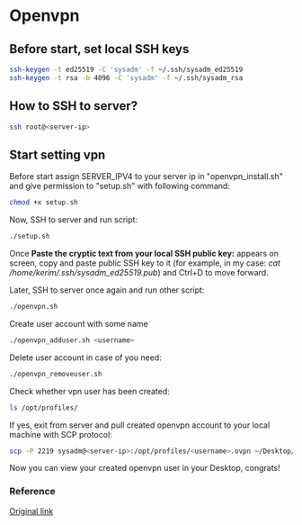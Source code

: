 # Openvpn
## Before start, set local SSH keys
```bash
ssh-keygen -t ed25519 -C 'sysadm' -f ~/.ssh/sysadm_ed25519
ssh-keygen -t rsa -b 4096 -C 'sysadm' -f ~/.ssh/sysadm_rsa
```

## How to SSH to server?
```bash
ssh root@<server-ip>
```

## Start setting vpn
Before start assign SERVER_IPV4 to your server ip in "openvpn_install.sh" and give permission to "setup.sh" with following command:
```bash
chmod +x setup.sh
```
Now, SSH to server and run script:
```bash
./setup.sh
```
Once **Paste the cryptic text from your local SSH public key:** appears on screen, copy and paste public SSH key to it (for example, in my case: *cat /home/kerim/.ssh/sysadm_ed25519.pub*) and Ctrl+D to move forward.

Later, SSH to server once again and run other script:
```bash
./openvpn.sh
```
Create user account with some name <username>
```bash
./openvpn_adduser.sh <username>
```
Delete user account in case of you need:
```bash
./openvpn_removeuser.sh
```
Check whether vpn user has been created:
```bash
ls /opt/profiles/
```
If yes, exit from server and pull created openvpn account to your local machine with SCP protocol:
```bash
scp -P 2219 sysadm@<server-ip>:/opt/profiles/<username>.ovpn ~/Desktop/
```
Now you can view your created openvpn user in your Desktop, congrats!
  
### Reference
[Original link](https://stream3.morazow.com/)
